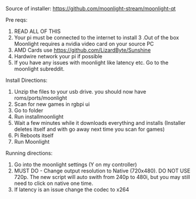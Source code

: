 Source of installer: https://github.com/moonlight-stream/moonlight-qt


Pre reqs:
1. READ ALL OF THIS
2. Your pi must be connected to the internet to install
3 .Out of the box Moonlight requires a nvidia video card on your source PC
4. AMD Cards use https://github.com/LizardByte/Sunshine
5. Hardwire network your pi if possible
6. If you have any issues with moonlight like latency etc. Go to the moonlight subreddit.


Install Directions:
1. Unzip the files to your usb drive. you should now have roms/ports/moonlight
2. Scan for new games in rgbpi ui
3. Go to folder 
5. Run installmoonlight
6. Wait a few minutes while it downloads everything and installs (Installer deletes itself and with go away next time you scan for games)
7. Pi Reboots itself
8. Run Moonlight
	
Running directions:
1. Go into the moonlight settings (Y on my controller)
2. MUST DO - Change output resolution to Native (720x480). DO NOT USE 720p. The new script will auto swith from 240p to 480i, but you may still need to click on native one time.
3. If latency is an issue change the codec to x264
